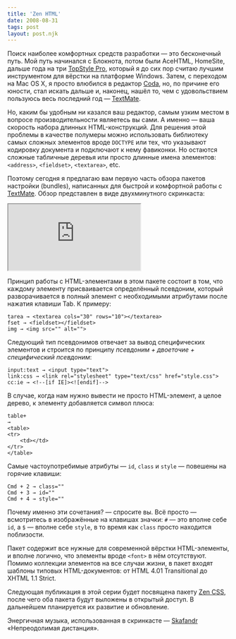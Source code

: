 ```yaml
---
title: 'Zen HTML'
date: 2008-08-31
tags: post
layout: post.njk
---
```


Поиск наиболее комфортных средств разработки — это бесконечный путь. Мой путь начинался с Блокнота, потом были AceHTML, HomeSite, дальше года на три [TopStyle Pro](http://www.newsgator.com/Individuals/TopStyle/Default.aspx), который я до сих пор считаю лучшим инструментом для вёрстки на платформе Windows. Затем, с переходом на Mac OS X, я просто влюбился в редактор [Coda](http://www.panic.com/coda/), но, по причине его юности, стал искать дальше и, наконец, нашёл то, чем с удовольствием пользуюсь весь последний год — [TextMate](http://macromates.com/).

Но, каким бы удобным ни казался ваш редактор, самым узким местом в вопросе производительности являетесь вы сами. А именно — ваша скорость набора длинных HTML-конструкций. Для решения этой проблемы в качестве полумеры можно использовать библиотеку самых сложных элементов вроде `DOCTYPE` или тех, что указывают кодировку документа и подключают к нему фавиконки. Но остаются сложные табличные деревья или просто длинные имена элементов: `<address>`, `<fieldset>`, `<textarea>`, etc.

Поэтому сегодня я предлагаю вам первую часть обзора пакетов настройки (bundles), написанных для быстрой и комфортной работы с [TextMate](http://macromates.com/). Обзор представлен в виде двухминутного скринкаста:

<iframe src="https://player.vimeo.com/video/17588964?title=0&amp;byline=0&amp;portrait=0&amp;color=188418"></iframe>

Принцип работы с HTML-элементами в этом пакете состоит в том, что каждому элементу присваивается определённый псевдоним, который разворачивается в полный элемент с необходимыми атрибутами после нажатия клавиши Tab. К примеру:

    tarea → <textarea cols="30" rows="10"></textarea>
    fset → <fieldset></fieldset>
    img → <img src="" alt="">

Следующий тип псевдонимов отвечает за вывод специфических элементов и строится по принципу _псевдоним + двоеточие + специфический псевдоним_:

    input:text → <input type="text">
    link:css → <link rel="stylesheet" type="text/css" href="style.css">
    cc:ie → <!--[if IE]><![endif]-->

В случае, когда нам нужно вывести не просто HTML-элемент, а целое дерево, к элементу добавляется символ плюса:

    table+
    →
    <table>
    <tr>
        <td></td>
    </tr>
    </table>

Самые частоупотребимые атрибуты — `id`, `class` и `style` — повешены на горячие клавиши:

    Cmd + 2 → class=""
    Cmd + 3 → id=""
    Cmd + 4 → style=""

Почему именно эти сочетания? — спросите вы. Всё просто — всмотритесь в изображённые на клавишах значки: `#` — это вполне себе `id`, а `$` — вполне себе `style`, в то время как `class` просто находится поблизости.

Пакет содержит все нужные для современной вёрстки HTML-элементы, и вполне логично, что элементы вроде `<font>` в нём отсутствуют. Помимо коллекции элементов на все случаи жизни, в пакет входят шаблоны типовых HTML-документов: от HTML 4.01 Transitional до XHTML 1.1 Strict.

Следующая публикация в этой серии будет посвящена пакету [Zen CSS](/blog/zen-css/), после чего оба пакета будут выложены в открытый доступ. В дальнейшем планируется их развитие и обновление.

Энергичная музыка, использованная в скринкасте — [Skafandr](http://www.lastfm.ru/music/Skafandr) «Непреодолимая дистанция».
